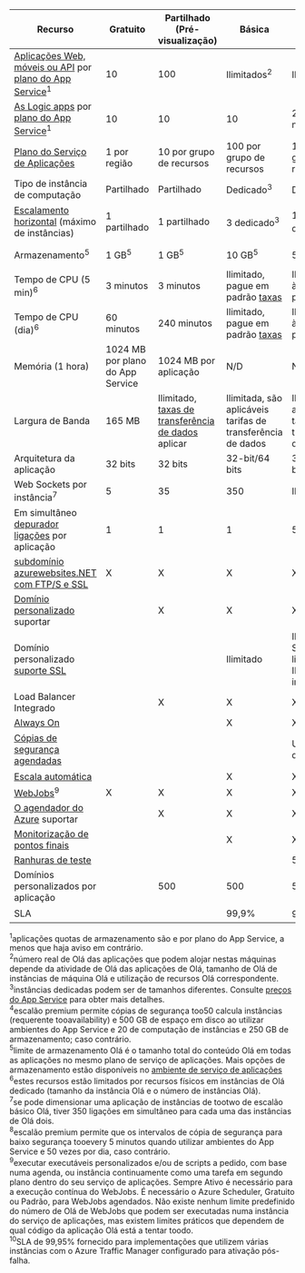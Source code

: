 | Recurso | Gratuito | Partilhado (Pré-visualização) | Básica | Standard | Premium (pré-visualização)</th> |
| --- | --- | --- | --- | --- | --- |
| [Aplicações Web, móveis ou API](https://azure.microsoft.com/services/app-service/) por [plano do App Service](../articles/app-service/azure-web-sites-web-hosting-plans-in-depth-overview.md)<sup>1</sup> |10 |100 |Ilimitados<sup>2</sup> |Ilimitados<sup>2</sup> |Ilimitados<sup>2</sup> |
| [As Logic apps](https://azure.microsoft.com/services/app-service/logic/) por [plano do App Service](../articles/app-service/azure-web-sites-web-hosting-plans-in-depth-overview.md)</a><sup>1</sup> |10 |10 |10 |20 por núcleo |20 por núcleo |
| [Plano do Serviço de Aplicações](../articles/app-service/azure-web-sites-web-hosting-plans-in-depth-overview.md) |1 por região |10 por grupo de recursos |100 por grupo de recursos |100 por grupo de recursos |100 por grupo de recursos |
| Tipo de instância de computação |Partilhado |Partilhado |Dedicado<sup>3</sup> |Dedicado<sup>3</sup> |Dedicado<sup>3</sup></p> |
| [Escalamento horizontal](../articles/app-service-web/web-sites-scale.md) (máximo de instâncias) |1 partilhado |1 partilhado |3 dedicado<sup>3</sup> |10 dedicado<sup>3</sup> |20 dedicado (50 no ASE)<sup>3,4</sup> |
| Armazenamento<sup>5</sup> |1 GB<sup>5</sup> |1 GB<sup>5</sup> |10 GB<sup>5</sup> |50 GB<sup>5</sup> |500 GB<sup>4,5</sup></p> |
| Tempo de CPU (5 min)<sup>6</sup> |3 minutos |3 minutos |Ilimitado, pague em padrão [taxas](https://azure.microsoft.com/pricing/details/app-service/)</a> |Ilimitada, pay às taxas padrão |Ilimitada, pay às taxas padrão |
| Tempo de CPU (dia)<sup>6</sup> |60 minutos |240 minutos |Ilimitado, pague em padrão [taxas](https://azure.microsoft.com/pricing/details/app-service/)</a> |Ilimitada, pay às taxas padrão |Ilimitada, pay às taxas padrão |
| Memória (1 hora) |1024 MB por plano do App Service |1024 MB por aplicação |N/D |N/D |N/D |
| Largura de Banda |165 MB |Ilimitado, [taxas de transferência de dados](https://azure.microsoft.com/pricing/details/data-transfers/) aplicar |Ilimitada, são aplicáveis tarifas de transferência de dados |Ilimitada, são aplicáveis tarifas de transferência de dados |Ilimitada, são aplicáveis tarifas de transferência de dados |
| Arquitetura da aplicação |32 bits |32 bits |32-bit/64 bits |32-bit/64 bits |32-bit/64 bits |
| Web Sockets por instância<sup>7</sup> |5 |35 |350 |Ilimitado |Ilimitado |
| Em simultâneo [depurador ligações](../articles/app-service-web/web-sites-dotnet-troubleshoot-visual-studio.md) por aplicação |1 |1 |1 |5 |5 |
| [subdomínio azurewebsites.NET com FTP/S e SSL](../articles/app-service-web/web-sites-configure-ssl-certificate.md) |X |X |X |X |X |
| [Domínio personalizado](../articles/app-service-web/web-sites-custom-domain-name.md) suportar | |X |X |X |X |
| Domínio personalizado [suporte SSL](../articles/app-service-web/web-sites-configure-ssl-certificate.md) | | |Ilimitado |Ilimitada, 5 SNI SSL e ligações de IP SSL 1 incluídos |Ilimitada, 5 SNI SSL e ligações de IP SSL 1 incluídos |
| Load Balancer Integrado | |X |X |X |X |
| [Always On](../articles/app-service-web/web-sites-configure.md) | | |X |X |X |
| [Cópias de segurança agendadas](../articles/app-service-web/web-sites-backup.md) | | | |Uma vez por dia |Uma vez a cada 5 minutos<sup>8</sup> |
| [Escala automática](../articles/app-service-web/web-sites-scale.md) | | |X |X |X |
| [WebJobs](../articles/app-service-web/web-sites-create-web-jobs.md)<sup>9</sup> |X |X |X |X |X |
| [O agendador do Azure](https://azure.microsoft.com/services/scheduler/) suportar | |X |X |X |X |
| [Monitorização de pontos finais](../articles/app-service-web/web-sites-monitor.md) | | |X |X |X |
| [Ranhuras de teste](../articles/app-service-web/web-sites-staged-publishing.md) | | | |5 |20 |
| Domínios personalizados por aplicação</a> | |500 |500 |500 |500 |
| SLA | |<p> |99,9% |99.95%<sup>10</sup> |99.95%<sup>10</sup> |

<sup>1</sup>aplicações quotas de armazenamento são e por plano do App Service, a menos que haja aviso em contrário.  
<sup>2</sup>número real de Olá das aplicações que podem alojar nestas máquinas depende da atividade de Olá das aplicações de Olá, tamanho de Olá de instâncias de máquina Olá e utilização de recursos Olá correspondente.  
<sup>3</sup>instâncias dedicadas podem ser de tamanhos diferentes. Consulte [preços do App Service](https://azure.microsoft.com/pricing/details/data-transfers/pricing/details/app-service/) para obter mais detalhes.  
<sup>4</sup>escalão premium permite cópias de segurança too50 calcula instâncias (requerente tooavailability) e 500 GB de espaço em disco ao utilizar ambientes do App Service e 20 de computação de instâncias e 250 GB de armazenamento; caso contrário.  
<sup>5</sup>limite de armazenamento Olá é o tamanho total do conteúdo Olá em todas as aplicações no mesmo plano de serviço de aplicações. Mais opções de armazenamento estão disponíveis no [ambiente de serviço de aplicações](../articles/app-service-web/app-service-web-configure-an-app-service-environment.md#storage)  
<sup>6</sup>estes recursos estão limitados por recursos físicos em instâncias de Olá dedicado (tamanho da instância Olá e o número de instâncias Olá).  
<sup>7</sup>se pode dimensionar uma aplicação de instâncias de tootwo de escalão básico Olá, tiver 350 ligações em simultâneo para cada uma das instâncias de Olá dois.  
<sup>8</sup>escalão premium permite que os intervalos de cópia de segurança para baixo segurança tooevery 5 minutos quando utilizar ambientes do App Service e 50 vezes por dia, caso contrário.  
<sup>9</sup>executar executáveis personalizados e/ou de scripts a pedido, com base numa agenda, ou instância continuamente como uma tarefa em segundo plano dentro do seu serviço de aplicações. Sempre Ativo é necessário para a execução contínua do WebJobs. É necessário o Azure Scheduler, Gratuito ou Padrão, para WebJobs agendados. Não existe nenhum limite predefinido do número de Olá de WebJobs que podem ser executadas numa instância do serviço de aplicações, mas existem limites práticos que dependem de qual código da aplicação Olá está a tentar toodo.   
<sup>10</sup>SLA de 99,95% fornecido para implementações que utilizem várias instâncias com o Azure Traffic Manager configurado para ativação pós-falha.  

